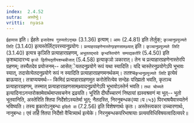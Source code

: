 ```yaml
---
index:  2.4.52
sutra:  अस्तेर्भूः।
vritti:  nyasa
---
```


`ईहामास` इति। ईहतेः `इजादेश्च गुरुमतोऽनृच्छः` (3.1.36) इत्याम्। `आमः` (2.4.81) इति लेर्लुक्; `कृञ्चानुप्रयुज्यते लिटि` (3.1.40) इत्यस्तेर्लिट्परस्यानुप्रयोगः। `प्रत्याहरग्रहणेनास्तेग्र्रहणसामथ्र्यात्` इति। `कृञ्चानुप्रयुज्यते लिटि` (3.1.40) इत्यत्र कृञिति प्रत्याहारग्रहणम्, `अभूततद्भावे कृभ्वस्तियोगे सम्पद्यकर्तरि` (5.4.50) इति कृशब्दादारभ्य `कृञो द्वितीयतृतीयशम्बबीजात्` (5.4.58) इत्याकृञो ञकारात्। तेन च प्रत्याहारग्रहणेनास्तेरपि ग्रहणम्; तस्यैतदेव प्रयोजनम्-- आसेत्ेयतदनुप्रयोगे रूपं यथा स्यादिति। यदि चास्तेरनुप्रयोगेऽपि भूभावः स्यात्, तदासेत्येतदनुप्रयोगे रूपं न स्यादिति प्रत्याहारग्रहणमनर्थकम्। ततश्च`कृभ्वनुप्रयुज्यते लिटि` इत्येवं ब्राऊयात्। तत्राप्ययमर्थः-- किमिदं प्रत्याहारग्रहणमुत करोतेरित्येव सन्देहः परिह्मतो भवति, कृतञ्च प्रत्याहारग्रहणम्, तस्मात् प्रत्याहारग्रहणसामथ्र्यादनुप्रयोगेऽपि भूभावोऽस्तेर्न भवति। `तथा चोच्यते` इत्यादिनाऽनन्तरोक्तमेवार्थमाप्तवचनेन द्रढयति। भूरिति दीर्घोच्चारणं निष्ठायां ह्यस्वश्रवणं मा भूत्-- भूतो भूतवानिति, अस्तेरिति श्तिपा निर्देशोऽस्यतेर्मा भूत्; नैतदस्ति, निरनुबन्धक(व्या।प।५३) पिरभाषयैवास्यतेर्न भविष्यति। तस्य ह्रुकारोऽनुबन्धः `इदितो वा` (7.2.56) इति विशेषणार्थः कृतः। अस्तेस्त्वकार उच्चारणार्थः, नानुबन्धः। एवं तर्हि श्तिपा निर्देशो वैचित्र्यार्थ इत्येके। निरनुबन्धकपरिभाषायाः प्रत्ययविधिविषयत्वादित्यपरे॥
